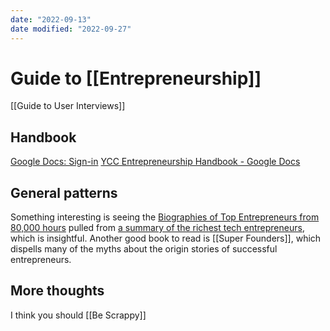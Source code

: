 ```yaml
---
date: "2022-09-13"
date modified: "2022-09-27"
---
```


# Guide to [[Entrepreneurship]]
[[Guide to User Interviews]]

## Handbook
[Google Docs: Sign-in](https://docs.google.com/document/d/1ET0sALoH5TDsxFZaymeNJ9DcBVvth7_vyZm_VeC0nSE/edit#)
[YCC Entrepreneurship Handbook - Google Docs](https://docs.google.com/document/d/1k92uwpfNh1qlVwvJxKcvsleLPe6zZ4O4zRdZXqCKxN8/edit?usp=sharing)

## General patterns
Something interesting is seeing the [Biographies of Top Entrepreneurs from 80,000 hours](https://80000hours.org/2014/05/biographies-of-top-entrepreneurs/) pulled from [a summary of the richest tech entrepreneurs](https://docs.google.com/spreadsheets/d/1xquJqw1Jg614g_wenoZ3JvnzUT_JAlg4hE8YtZoKui4/edit#gid=0), which is insightful. Another good book to read is [[Super Founders]], which dispells many of the myths about the origin stories of successful entrepreneurs.

## More thoughts
I think you should [[Be Scrappy]]
